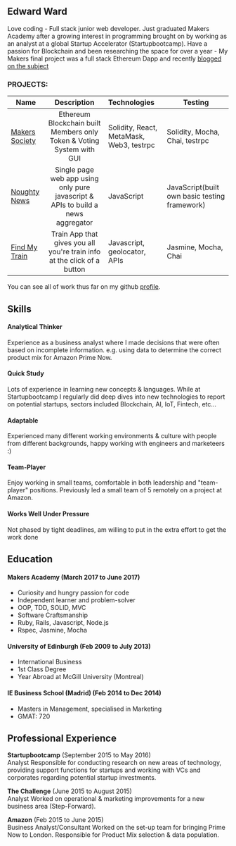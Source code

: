 ## Edward Ward

Love coding - Full stack junior web developer. Just graduated Makers Academy after a growing interest in programming brought on by working as an analyst at a global Startup Accelerator (Startupbootcamp). Have a passion for Blockchain and been researching the space for over a year - My Makers final project was a full stack Ethereum Dapp and recently [blogged on the subject](https://medium.com/@Edward.Ward_53210/apps-vs-dapps-71252543e734) 


### PROJECTS:

| Name                       | Description                                                                   | Technologies                     |  Testing                           |
| -------------------------- |:-----------------------------------------------------------------------------:|:-------------------|-------------------|
| [Makers Society](https://github.com/UltimateCoder00/Makers-Society)      | Ethereum Blockchain built Members only Token & Voting System with GUI               | Solidity, React, MetaMask, Web3, testrpc             |  Solidity, Mocha, Chai, testrpc       |
| [Noughty News](https://github.com/whatsrupp/noughty-news)       | Single page web app using only pure javascript & APIs to build a news aggregator                                          | JavaScript           | JavaScript(built own basic testing framework)                    |
| [Find My Train](https://github.com/edwardwardward/train-spotter)            | Train App that gives you all you're train info at the click of a button  | Javascript, geolocator, APIs         | Jasmine, Mocha, Chai       |   

You can see all of work thus far on my github <a href="https://github.com/edwardwardward">profile</a>.

## Skills

#### Analytical Thinker
Experience as a business analyst where I made decisions that were often based on incomplete information. e.g. using data to determine the correct product mix for Amazon Prime Now.   
#### Quick Study
Lots of experience in learning new concepts & languages. While at Startupbootcamp I regularly did deep dives into new technologies to report on potential startups, sectors included Blockchain, AI, IoT, Fintech, etc...  
#### Adaptable
Experienced many different working environments & culture with people from different backgrounds, happy working with engineers and marketeers :)
#### Team-Player
Enjoy working in small teams, comfortable in both leadership and "team-player" positions. Previously led a small team of 5 remotely on a project at Amazon.
#### Works Well Under Pressure
Not phased by tight deadlines, am willing to put in the extra effort to get the work done

## Education

#### Makers Academy (March 2017 to June 2017)

- Curiosity and hungry passion for code
- Independent learner and problem-solver
- OOP, TDD, SOLID, MVC
- Software Craftsmanship
- Ruby, Rails, Javascript, Node.js
- Rspec, Jasmine, Mocha

#### University of Edinburgh (Feb 2009 to July 2013)

- International Business
- 1st Class Degree
- Year Abroad at McGill University (Montreal)

#### IE Business School (Madrid) (Feb 2014 to Dec 2014)

- Masters in Management, specialised in Marketing
- GMAT: 720


## Professional Experience

**Startupbootcamp** (September 2015 to May 2016)    
Analyst
Responsible for conducting research on new areas of technology, providing support functions for startups and working with VCs and corporates regarding potential startup investments. 

**The Challenge** (June 2015 to August 2015)   
Analyst
Worked on operational & marketing improvements for a new business area (Step-Forward).  

**Amazon** (Feb 2015 to June 2015)   
Business Analyst/Consultant 
Worked on the set-up team for bringing Prime Now to London. Responsible for Product Mix selection & data population.
